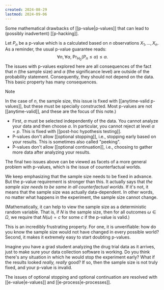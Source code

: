 ```yaml
---
created: 2024-08-29
lastmod: 2024-09-06
---
```


Some mathematical drawbacks of [[p-value|p-values]] that can lead to (possibly inadvertent) [[p-hacking]].  

Let $P_n$ be a p-value which is a calculated based on $n$ observations $X_1, \dots, X_n$. As a reminder, the usual p-value guarantee reads: 
$$
\forall n, \forall\alpha,\; \Pr_{H_0}(P_n \leq \alpha) \leq \alpha.
$$
The issues with p-values explored here are all consequences of the fact that $n$ (the sample size) and $\alpha$ (the significance level) are outside of the probability statement. Consequently, they should not depend on the data. This basic property has many consequences. 

> [!note] 
> In the case of $n$, the sample size, this issue is fixed with [[anytime-valid p-values]], but these must be specially constructed. Most p-values are not [[anytime-valid]], and these are the focus of this note.)

- First, $\alpha$ must be selected independently of the data. You cannot analyze your data and then choose $\alpha$. In particular, you cannot reject at level $\alpha=p$. This is fixed with [[post-hoc hypothesis testing]]. 
- P-values don't allow [[optional stopping]], i.e., stopping early based on your results. This is sometimes also called "peeking". 
- P-values don't allow [[optional continuation]], i.e., choosing to gather more data after analyzing your results. 

The final two issues above can be viewed as facets of a more general problem with p-values, which is the issue of counterfactual worlds. 

We keep emphasizing that the sample size needs to be fixed in advance. But the p-value requirement is stronger than this. It actually says that _the sample size needs to be same in all counterfactual worlds_. If it's not, it means that the sample size was actually data-dependent. In other words, no matter what happens in the experiment, the sample size cannot change. 

(Mathematically, it can help to view the sample size as a deterministic random variable. That is, if $N$ is the sample size, then for all outcomes $\omega\in\Omega$, we require that $N(\omega) = c$ for some $c$ if the p-value is valid.)

This is an incredibly frustrating property. For one, it is unverifiable: how do you know the sample size would not have changed in every possible world? Second, it makes it extremely easy to start doubting p-values. 

Imagine you have a grad student analyzing the drug trial data as it arrives, just to make sure your data collection software is working. Do you think there's any situation in which he would stop the experiment early? What if the results looked _really, really_ good? If so, then the sample size is not truly fixed, and your p-value is invalid. 

The issues of optional stopping and optional continuation are resolved with [[e-value|e-values]] and [[e-process|e-processes]]. 